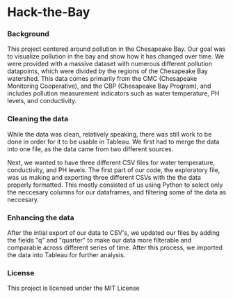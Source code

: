 # Hack-the-Bay

### Background

This project centered around pollution in the Chesapeake Bay. Our goal was to visualize pollution in the bay and show how it has changed over time. We were provided with a massive dataset with numerous different pollution datapoints, which were divided by the regions of the Chesapeake Bay watershed. This data comes primarily from the CMC (Chesapeake Monitoring Cooperative), and the CBP (Chesapeake Bay Program), and includes pollution measurement indicators such as water temperature, PH levels, and conductivity.

### Cleaning the data

While the data was clean, relatively speaking, there was still work to be done in order for it to be usable in Tableau. We first had to merge the data into one file, as the data came from two different sources. 

Next, we wanted to have three different CSV files for water temperature, conductivity, and PH levels. The first part of our code, the exploratory file, was us making and exporting three different CSVs with the the data properly formatted. This mostly consisted of us using Python to select only the neccesary columns for our dataframes, and filtering some of the data as neccesary. 

### Enhancing the data

After the intial export of our data to CSV's, we updated our files by adding the fields "q" and "quarter" to make our data more filterable and comparable across different series of time. After this process, we imported the data into Tableau for further analysis.

### License

This project is licensed under the MIT License
